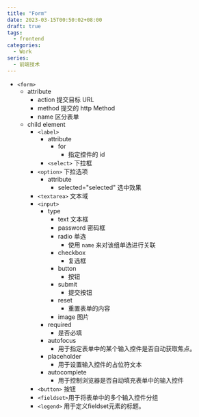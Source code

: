 ```yaml
---
title: "Form"
date: 2023-03-15T00:50:02+08:00
draft: true
tags:
  - frontend
categories:
  - Work
series:
  - 前端技术
---
```


- `<form>`
	- attribute
		- action 提交目标 URL
		- method 提交的 http Method
		- name 区分表单
	- child element
		- `<label>` 
			- attribute
				- for
					- 指定控件的 id
		  - `<select>` 下拉框
		- `<option>` 下拉选项
			- attribute
				- selected="selected" 选中效果
		- `<textarea>` 文本域
		-  `<input>` 
			- type
				- text 文本框
				- password 密码框
				- radio 单选
					- 使用 `name` 来对该组单选进行关联
				- checkbox
					- 复选框
				- button
					- 按钮
				- submit
					- 提交按钮
				- reset
					- 重置表单的内容
				- image 图片
			- required
				- 是否必填
			- autofocus
				- 用于指定表单中的某个输入控件是否自动获取焦点。
			- placeholder
				- 用于设置输入控件的占位符文本
			- autocomplete
				- 用于控制浏览器是否自动填充表单中的输入控件
		- `<button>` 按钮
		- `<fieldset>`用于将表单中的多个输入控件分组
		- `<legend>` 用于定义fieldset元素的标题。
